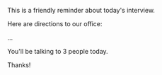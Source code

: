 This is a friendly reminder about today's interview.

Here are directions to our office:

   ...
   
You'll be talking to 3 people today.

Thanks!
